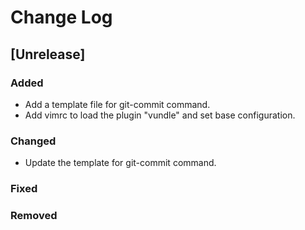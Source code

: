 # Change Log

## [Unrelease]
### Added
- Add a template file for git-commit command.
- Add vimrc to load the plugin "vundle" and set base configuration.

### Changed
- Update the template for git-commit command.

### Fixed

### Removed
